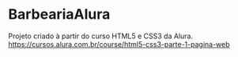 # BarbeariaAlura

Projeto criado à partir do curso HTML5 e CSS3 da Alura. 
https://cursos.alura.com.br/course/html5-css3-parte-1-pagina-web
